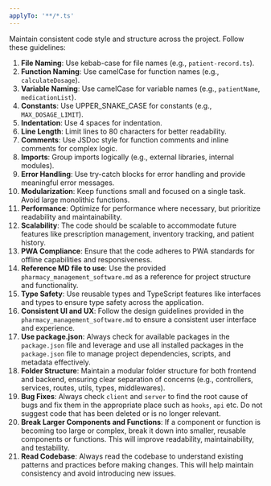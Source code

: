 ```yaml
---
applyTo: '**/*.ts'
---
```

Maintain consistent code style and structure across the project. Follow these guidelines:
1. **File Naming**: Use kebab-case for file names (e.g., `patient-record.ts`).
2. **Function Naming**: Use camelCase for function names (e.g., `calculateDosage`).
3. **Variable Naming**: Use camelCase for variable names (e.g., `patientName`, `medicationList`).
4. **Constants**: Use UPPER_SNAKE_CASE for constants (e.g., `MAX_DOSAGE_LIMIT`).
5. **Indentation**: Use 4 spaces for indentation.
6. **Line Length**: Limit lines to 80 characters for better readability.
7. **Comments**: Use JSDoc style for function comments and inline comments for complex logic.
8. **Imports**: Group imports logically (e.g., external libraries, internal modules).
9. **Error Handling**: Use try-catch blocks for error handling and provide meaningful error messages.
10. **Modularization**: Keep functions small and focused on a single task. Avoid large monolithic functions.
11. **Performance**: Optimize for performance where necessary, but prioritize readability and maintainability.
12. **Scalability**: The code should be scalable to accommodate future features like prescription management, inventory tracking, and patient history.
13. **PWA Compliance**: Ensure that the code adheres to PWA standards for offline capabilities and responsiveness.
14. **Reference MD file to use**: Use the provided `pharmacy_management_software.md` as a reference for project structure and functionality.
16. **Type Safety**: Use reusable types and TypeScript features like interfaces and types to ensure type safety across the application.
17. **Consistent UI and UX**: Follow the design guidelines provided in the `pharmacy_management_software.md` to ensure a consistent user interface and experience.
18. **Use package.json**: Always check for available packages in the `package.json` file and leverage and use all installed packages in the `package.json` file to manage project dependencies, scripts, and metadata effectively.
19. **Folder Structure**: Maintain a modular folder structure for both frontend and backend, ensuring clear separation of concerns (e.g., controllers, services, routes, utils, types, middlewares).
20. **Bug Fixes**: Always check `client` and `server` to find the root cause of bugs and fix them in the appropriate place such as `hooks`, `api` etc. Do not suggest code that has been deleted or is no longer relevant.
21. **Break Larger Components and Functions**: If a component or function is becoming too large or complex, break it down into smaller, reusable components or functions. This will improve readability, maintainability, and testability.
22. **Read Codebase**: Always read the codebase to understand existing patterns and practices before making changes. This will help maintain consistency and avoid introducing new issues.
